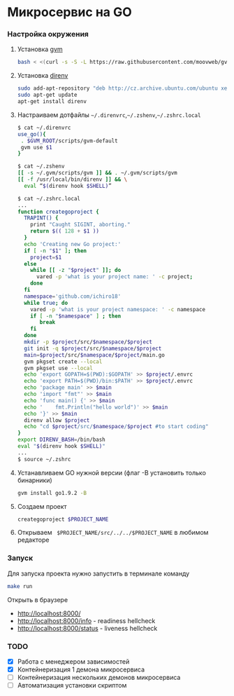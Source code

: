 # Микросервис на GO

### Настройка окружения

1. Установка [gvm](https://github.com/moovweb/gvm)

    ```sh
    bash < <(curl -s -S -L https://raw.githubusercontent.com/moovweb/gvm/master/binscripts/gvm-installer)
    ```
2. Установка [direnv](https://github.com/direnv/direnv)

    ```sh
    sudo add-apt-repository "deb http://cz.archive.ubuntu.com/ubuntu xenial main universe"
    sudo apt-get update
    apt-get install direnv
    ```
3. Настраиваем дотфайлы `~/.direnvrc`,`~/.zshenv`,`~/.zshrc.local`
   ```sh
   $ cat ~/.direnvrc
   use_go(){
    . $GVM_ROOT/scripts/gvm-default
    gvm use $1
   }

   $ cat ~/.zshenv
   [[ -s ~/.gvm/scripts/gvm ]] && . ~/.gvm/scripts/gvm
   [[ -f /usr/local/bin/direnv ]] && \
     eval “$(direnv hook $SHELL)”

   $ cat ~/.zshrc.local
   ...
   function creategoproject {
     TRAPINT() {
       print "Caught SIGINT, aborting."
       return $(( 128 + $1 ))
     }
     echo 'Creating new Go project:'
     if [ -n "$1" ]; then
       project=$1
     else
       while [[ -z "$project" ]]; do
         vared -p 'what is your project name: ' -c project;
       done
     fi
     namespace='github.com/ichiro18'
     while true; do
       vared -p 'what is your project namespace: ' -c namespace
       if [ -n "$namespace" ] ; then
          break
       fi
     done
     mkdir -p $project/src/$namespace/$project
     git init -q $project/src/$namespace/$project
     main=$project/src/$namespace/$project/main.go
     gvm pkgset create --local
     gvm pkgset use --local
     echo 'export GOPATH=$(PWD):$GOPATH' >> $project/.envrc
     echo 'export PATH=$(PWD)/bin:$PATH' >> $project/.envrc
     echo 'package main' >> $main
     echo 'import "fmt"' >> $main
     echo 'func main() {' >> $main
     echo '    fmt.Println("hello world")' >> $main
     echo '}' >> $main
     direnv allow $project
     echo "cd $project/src/$namespace/$project #to start coding"
   }
   export DIRENV_BASH=/bin/bash
   eval "$(direnv hook $SHELL)"
   ...
   $ source ~/.zshrc
   ```

4. Устанавливаем GO нужной версии (флаг -В установить только бинарники)

    ```sh
    gvm install go1.9.2 -B
    ```

4. Создаем проект
    ```sh
    creategoproject $PROJECT_NAME
    ```
5. Открываем ` $PROJECT_NAME/src/../../$PROJECT_NAME` в любимом редакторе

### Запуск
Для запуска проекта нужно запустить в терминале команду

```sh
make run
```

Открыть в браузере
- [http://localhost:8000/](http://localhost:8000)
- [http://localhost:8000/info](http://localhost:8000/info) - readiness hellcheck
- [http://localhost:8000/status](http://localhost:8000/status)  - liveness hellcheck
### TODO
- [x] Работа с менеджером зависимостей
- [x] Контейнеризация 1 демона микросервиса
- [ ] Контейнеризация нескольких демонов микросервиса
- [ ] Автоматизация установки скриптом